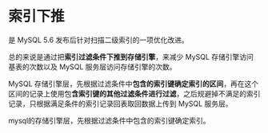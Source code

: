 # 索引下推

是 MySQL 5.6 发布后针对扫描二级索引的一项优化改进。

总的来说是通过把**索引过滤条件下推到存储引擎**，来减少 MySQL 存储引擎访问基表的次数以及 MySQL 服务层访问存储引擎的次数。

MySQL 存储引擎层，先根据过滤条件中**包含的索引键确定索引的区间**，再在这个区间的记录上使用包**含索引键的其他过滤条件进行过滤**，之后规避掉不满足的索引记录，只根据满足条件的索引记录回表取回数据上传到 MySQL 服务层。


mysql的存储引擎层，先根据过滤条件中包含的索引键确定索引。



